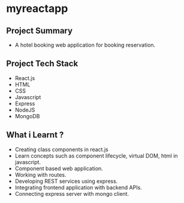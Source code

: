 # myreactapp

## Project Summary 
- A hotel booking web application for booking reservation.

## Project Tech Stack
- React.js
- HTML
- CSS
- Javascript
- Express
- NodeJS
- MongoDB


## What i Learnt ?
- Creating class components in react.js
- Learn concepts such as component lifecycle, virtual DOM, html in javascript.
- Component based web application.
- Working with routes.
- Developing REST services using express.
- Integrating frontend application with backend APIs.
- Connecting express server with mongo client.


